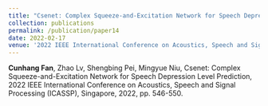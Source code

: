 ```yaml
---
title: "Csenet: Complex Squeeze-and-Excitation Network for Speech Depression Level Prediction"
collection: publications
permalink: /publication/paper14
date: 2022-02-17
venue: '2022 IEEE International Conference on Acoustics, Speech and Signal Processing (ICASSP)'
---
```

**Cunhang Fan**, Zhao Lv, Shengbing Pei, Mingyue Niu, Csenet: Complex Squeeze-and-Excitation Network for Speech Depression Level Prediction, 2022 IEEE International Conference on Acoustics, Speech and Signal Processing (ICASSP), Singapore, 2022, pp. 546-550.

